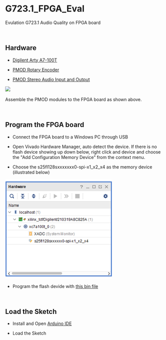 # G723.1_FPGA_Eval
Evulation G723.1 Audio Quality on FPGA board

<br />

## Hardware

* [Digilent Arty A7-100T](https://digilent.com/shop/arty-a7-artix-7-fpga-development-board/)

* [PMOD Rotary Encoder](https://digilent.com/shop/pmod-enc-rotary-encoder/) 

* [PMOD Stereo Audio Input and Output ](https://digilent.com/shop/pmod-i2s2-stereo-audio-input-and-output/)


<img src="https://github.com/PulseRain/G723.1_FPGA_Eval/raw/main/docs/board_with_pmod_audio_rotary.png" width = "400" />

  Assemble the PMOD modules to the FPGA board as shown above.

<br />

## Program the FPGA board

* Connect the FPGA board to a Windows PC through USB

* Open Vivado Hardware Manager, auto detect the device. If there is no flash device showing up down below, right click and device and choose the "Add Configuration Memory Device" from the context menu.

* Choose the s25fl128sxxxxxxx0-spi-x1_x2_x4 as the memory device (illustrated below)

<img src = "https://github.com/PulseRain/G723.1_FPGA_Eval/raw/main/docs/hardware.png" />

* Program the flash devide with [this bin file](https://github.com/PulseRain/G723.1_FPGA_Eval/raw/main/bitstream/ArtyA7_100T.bin)

<br />


## Load the Sketch

* Install and Open [Arduino IDE](https://www.arduino.cc/en/Main/Software_)

* Load the Sketch

